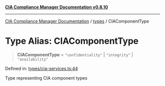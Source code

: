 [**CIA Compliance Manager Documentation v0.8.10**](../../README.md)

***

[CIA Compliance Manager Documentation](../../modules.md) / [types](../README.md) / CIAComponentType

# Type Alias: CIAComponentType

> **CIAComponentType** = `"confidentiality"` \| `"integrity"` \| `"availability"`

Defined in: [types/cia-services.ts:44](https://github.com/Hack23/cia-compliance-manager/blob/680c1f0618a64f5e2a4571e2b2ee23d6baf8dc9d/src/types/cia-services.ts#L44)

Type representing CIA component types
